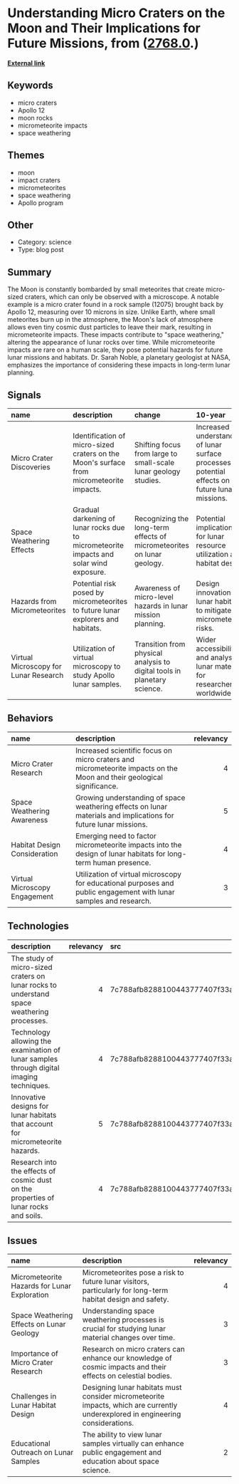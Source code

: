 # __Understanding Micro Craters on the Moon and Their Implications for Future Missions__, from ([2768.0](https://kghosh.substack.com/p/2768.0).)

__[External link](https://jatan.space/the-tiniest-of-impact-craters/)__



## Keywords

* micro craters
* Apollo 12
* moon rocks
* micrometeorite impacts
* space weathering

## Themes

* moon
* impact craters
* micrometeorites
* space weathering
* Apollo program

## Other

* Category: science
* Type: blog post

## Summary

The Moon is constantly bombarded by small meteorites that create micro-sized craters, which can only be observed with a microscope. A notable example is a micro crater found in a rock sample (12075) brought back by Apollo 12, measuring over 10 microns in size. Unlike Earth, where small meteorites burn up in the atmosphere, the Moon's lack of atmosphere allows even tiny cosmic dust particles to leave their mark, resulting in micrometeorite impacts. These impacts contribute to "space weathering," altering the appearance of lunar rocks over time. While micrometeorite impacts are rare on a human scale, they pose potential hazards for future lunar missions and habitats. Dr. Sarah Noble, a planetary geologist at NASA, emphasizes the importance of considering these impacts in long-term lunar planning.

## Signals

| name                                  | description                                                                              | change                                                                   | 10-year                                                                                            | driving-force                                                                      |   relevancy |
|:--------------------------------------|:-----------------------------------------------------------------------------------------|:-------------------------------------------------------------------------|:---------------------------------------------------------------------------------------------------|:-----------------------------------------------------------------------------------|------------:|
| Micro Crater Discoveries              | Identification of micro-sized craters on the Moon's surface from micrometeorite impacts. | Shifting focus from large to small-scale lunar geology studies.          | Increased understanding of lunar surface processes and potential effects on future lunar missions. | Advancements in microscopy techniques enabling detailed analysis of lunar samples. |           4 |
| Space Weathering Effects              | Gradual darkening of lunar rocks due to micrometeorite impacts and solar wind exposure.  | Recognizing the long-term effects of micrometeorites on lunar geology.   | Potential implications for lunar resource utilization and habitat design.                          | Growing interest in sustainable human presence on the Moon.                        |           5 |
| Hazards from Micrometeorites          | Potential risk posed by micrometeorites to future lunar explorers and habitats.          | Awareness of micro-level hazards in lunar mission planning.              | Design innovations in lunar habitats to mitigate micrometeorite risks.                             | Increased focus on human safety in long-duration space missions.                   |           5 |
| Virtual Microscopy for Lunar Research | Utilization of virtual microscopy to study Apollo lunar samples.                         | Transition from physical analysis to digital tools in planetary science. | Wider accessibility and analysis of lunar materials for researchers worldwide.                     | Technological advances in imaging and data sharing in scientific research.         |           3 |

## Behaviors

| name                          | description                                                                                                           |   relevancy |
|:------------------------------|:----------------------------------------------------------------------------------------------------------------------|------------:|
| Micro Crater Research         | Increased scientific focus on micro craters and micrometeorite impacts on the Moon and their geological significance. |           4 |
| Space Weathering Awareness    | Growing understanding of space weathering effects on lunar materials and implications for future lunar missions.      |           5 |
| Habitat Design Consideration  | Emerging need to factor micrometeorite impacts into the design of lunar habitats for long-term human presence.        |           4 |
| Virtual Microscopy Engagement | Utilization of virtual microscopy for educational purposes and public engagement with lunar samples and research.     |           3 |

## Technologies

| description                                                                               |   relevancy | src                              |
|:------------------------------------------------------------------------------------------|------------:|:---------------------------------|
| The study of micro-sized craters on lunar rocks to understand space weathering processes. |           4 | 7c788afb8288100443777407f33ab35d |
| Technology allowing the examination of lunar samples through digital imaging techniques.  |           4 | 7c788afb8288100443777407f33ab35d |
| Innovative designs for lunar habitats that account for micrometeorite hazards.            |           5 | 7c788afb8288100443777407f33ab35d |
| Research into the effects of cosmic dust on the properties of lunar rocks and soils.      |           4 | 7c788afb8288100443777407f33ab35d |

## Issues

| name                                         | description                                                                                                                     |   relevancy |
|:---------------------------------------------|:--------------------------------------------------------------------------------------------------------------------------------|------------:|
| Micrometeorite Hazards for Lunar Exploration | Micrometeorites pose a risk to future lunar visitors, particularly for long-term habitat design and safety.                     |           4 |
| Space Weathering Effects on Lunar Geology    | Understanding space weathering processes is crucial for studying lunar material changes over time.                              |           3 |
| Importance of Micro Crater Research          | Research on micro craters can enhance our knowledge of cosmic impacts and their effects on celestial bodies.                    |           3 |
| Challenges in Lunar Habitat Design           | Designing lunar habitats must consider micrometeorite impacts, which are currently underexplored in engineering considerations. |           4 |
| Educational Outreach on Lunar Samples        | The ability to view lunar samples virtually can enhance public engagement and education about space science.                    |           2 |